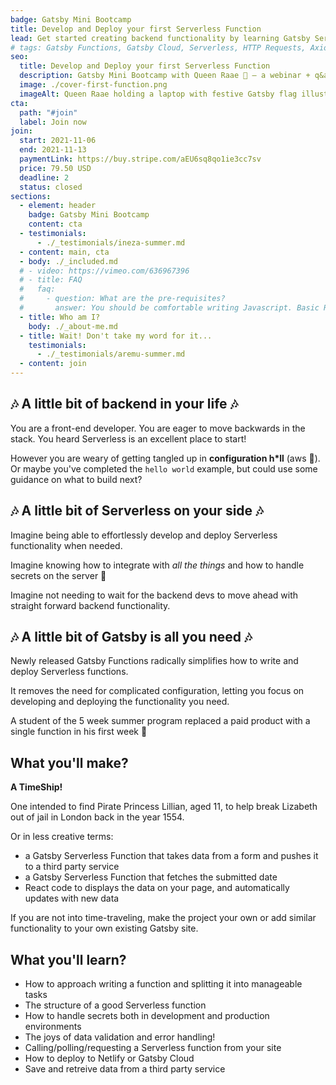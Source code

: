 ```yaml
---
badge: Gatsby Mini Bootcamp
title: Develop and Deploy your first Serverless Function
lead: Get started creating backend functionality by learning Gatsby Serverless Functions!
# tags: Gatsby Functions, Gatsby Cloud, Serverless, HTTP Requests, Axios
seo:
  title: Develop and Deploy your first Serverless Function
  description: Gatsby Mini Bootcamp with Queen Raae 👑 — a webinar + q&a session + forum + co-working + code sample combo.
  image: ./cover-first-function.png
  imageAlt: Queen Raae holding a laptop with festive Gatsby flag illustrations and title + description
cta:
  path: "#join"
  label: Join now
join:
  start: 2021-11-06
  end: 2021-11-13
  paymentLink: https://buy.stripe.com/aEU6sq8qo1ie3cc7sv
  price: 79.50 USD
  deadline: 2
  status: closed
sections:
  - element: header
    badge: Gatsby Mini Bootcamp
    content: cta
  - testimonials:
      - ./_testimonials/ineza-summer.md
  - content: main, cta
  - body: ./_included.md
  # - video: https://vimeo.com/636967396
  # - title: FAQ
  #   faq:
  #     - question: What are the pre-requisites?
  #       answer: You should be comfortable writing Javascript. Basic React experience is a plus, as the front-end part of the Gatsby framework is based on React.
  - title: Who am I?
    body: ./_about-me.md
  - title: Wait! Don't take my word for it...
    testimonials:
      - ./_testimonials/aremu-summer.md
  - content: join
---
```


## 🎶 A little bit of backend in your life 🎶

You are a front-end developer. You are eager to move backwards in the stack. You heard Serverless is an excellent place to start!

However you are weary of getting tangled up in **configuration h\*ll**&nbsp;(aws&nbsp;👀). Or maybe you've completed the `hello world` example, but could use some guidance on what to build next?

## 🎶 A little bit of Serverless on your side 🎶

Imagine being able to effortlessly develop and deploy Serverless functionality when needed.

Imagine knowing how to integrate with _all the things_ and how to handle secrets on the server 🔐

Imagine not needing to wait for the backend devs to move ahead with straight forward backend functionality.

## 🎶 A little bit of Gatsby is all you need 🎶

Newly released Gatsby Functions radically simplifies how to write and deploy Serverless functions.

It removes the need for complicated configuration, letting you focus on developing and deploying the functionality you need.

A student of the 5 week summer program replaced a paid product with a single function in his first week 🤯

## What you'll make?

**A TimeShip!**

One intended to find Pirate Princess Lillian, aged 11, to help break Lizabeth out of jail in London back in the year 1554.

Or in less creative terms:

- a Gatsby Serverless Function that takes data from a form and pushes it to a third party service
- a Gatsby Serverless Function that fetches the submitted date
- React code to displays the data on your page, and automatically updates with new data

If you are not into time-traveling, make the project your own or add similar functionality to your own existing Gatsby site.

## What you'll learn?

- How to approach writing a function and splitting it into manageable tasks
- The structure of a good Serverless function
- How to handle secrets both in development and production environments
- The joys of data validation and error handling!
- Calling/polling/requesting a Serverless function from your site
- How to deploy to Netlify or Gatsby Cloud
- Save and retreive data from a third party service
